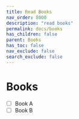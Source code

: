 ```yaml
---
title: Read Books
nav_order: 8000
description: "read books"
permalink: docs/books
has_children: false
parent: Books
has_toc: false
nav_exclude: false
search_exclude: false
---
```


# Books

- [ ] Book A 
- [ ] Book B